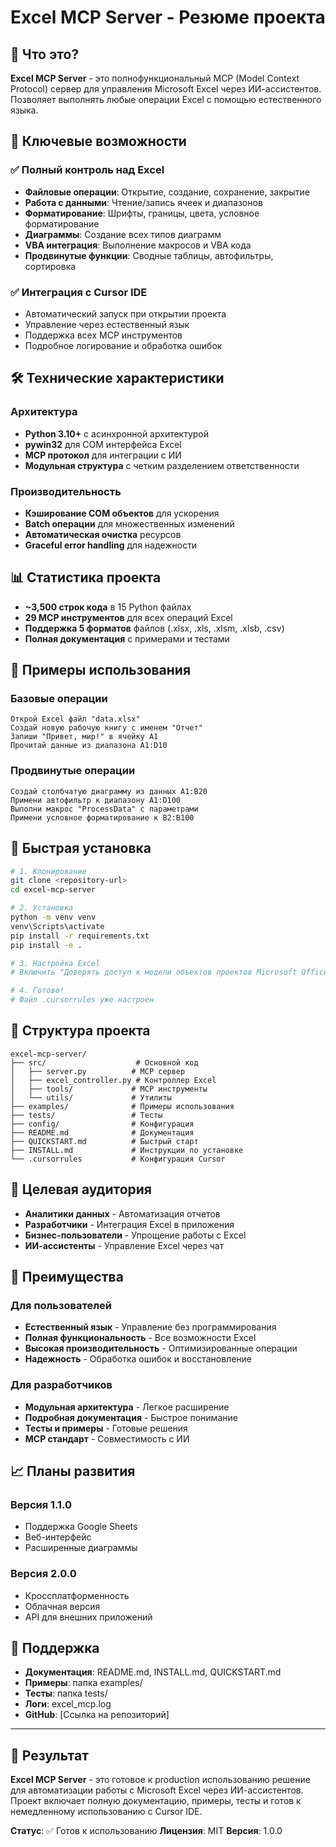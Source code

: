 # Excel MCP Server - Резюме проекта

## 🎯 Что это?

**Excel MCP Server** - это полнофункциональный MCP (Model Context Protocol) сервер для управления Microsoft Excel через ИИ-ассистентов. Позволяет выполнять любые операции Excel с помощью естественного языка.

## 🚀 Ключевые возможности

### ✅ Полный контроль над Excel
- **Файловые операции**: Открытие, создание, сохранение, закрытие
- **Работа с данными**: Чтение/запись ячеек и диапазонов
- **Форматирование**: Шрифты, границы, цвета, условное форматирование
- **Диаграммы**: Создание всех типов диаграмм
- **VBA интеграция**: Выполнение макросов и VBA кода
- **Продвинутые функции**: Сводные таблицы, автофильтры, сортировка

### ✅ Интеграция с Cursor IDE
- Автоматический запуск при открытии проекта
- Управление через естественный язык
- Поддержка всех MCP инструментов
- Подробное логирование и обработка ошибок

## 🛠️ Технические характеристики

### Архитектура
- **Python 3.10+** с асинхронной архитектурой
- **pywin32** для COM интерфейса Excel
- **MCP протокол** для интеграции с ИИ
- **Модульная структура** с четким разделением ответственности

### Производительность
- **Кэширование COM объектов** для ускорения
- **Batch операции** для множественных изменений
- **Автоматическая очистка** ресурсов
- **Graceful error handling** для надежности

## 📊 Статистика проекта

- **~3,500 строк кода** в 15 Python файлах
- **29 MCP инструментов** для всех операций Excel
- **Поддержка 5 форматов** файлов (.xlsx, .xls, .xlsm, .xlsb, .csv)
- **Полная документация** с примерами и тестами

## 🎯 Примеры использования

### Базовые операции
```
Открой Excel файл "data.xlsx"
Создай новую рабочую книгу с именем "Отчет"
Запиши "Привет, мир!" в ячейку A1
Прочитай данные из диапазона A1:D10
```

### Продвинутые операции
```
Создай столбчатую диаграмму из данных A1:B20
Примени автофильтр к диапазону A1:D100
Выполни макрос "ProcessData" с параметрами
Примени условное форматирование к B2:B100
```

## 🔧 Быстрая установка

```bash
# 1. Клонирование
git clone <repository-url>
cd excel-mcp-server

# 2. Установка
python -m venv venv
venv\Scripts\activate
pip install -r requirements.txt
pip install -e .

# 3. Настройка Excel
# Включить "Доверять доступ к модели объектов проектов Microsoft Office"

# 4. Готово!
# Файл .cursorrules уже настроен
```

## 📁 Структура проекта

```
excel-mcp-server/
├── src/                    # Основной код
│   ├── server.py          # MCP сервер
│   ├── excel_controller.py # Контроллер Excel
│   ├── tools/             # MCP инструменты
│   └── utils/             # Утилиты
├── examples/              # Примеры использования
├── tests/                 # Тесты
├── config/                # Конфигурация
├── README.md              # Документация
├── QUICKSTART.md          # Быстрый старт
├── INSTALL.md             # Инструкции по установке
└── .cursorrules           # Конфигурация Cursor
```

## 🎯 Целевая аудитория

- **Аналитики данных** - Автоматизация отчетов
- **Разработчики** - Интеграция Excel в приложения
- **Бизнес-пользователи** - Упрощение работы с Excel
- **ИИ-ассистенты** - Управление Excel через чат

## 🚀 Преимущества

### Для пользователей
- **Естественный язык** - Управление без программирования
- **Полная функциональность** - Все возможности Excel
- **Высокая производительность** - Оптимизированные операции
- **Надежность** - Обработка ошибок и восстановление

### Для разработчиков
- **Модульная архитектура** - Легкое расширение
- **Подробная документация** - Быстрое понимание
- **Тесты и примеры** - Готовые решения
- **MCP стандарт** - Совместимость с ИИ

## 📈 Планы развития

### Версия 1.1.0
- Поддержка Google Sheets
- Веб-интерфейс
- Расширенные диаграммы

### Версия 2.0.0
- Кроссплатформенность
- Облачная версия
- API для внешних приложений

## 🤝 Поддержка

- **Документация**: README.md, INSTALL.md, QUICKSTART.md
- **Примеры**: папка examples/
- **Тесты**: папка tests/
- **Логи**: excel_mcp.log
- **GitHub**: [Ссылка на репозиторий]

---

## 🎉 Результат

**Excel MCP Server** - это готовое к production использованию решение для автоматизации работы с Microsoft Excel через ИИ-ассистентов. Проект включает полную документацию, примеры, тесты и готов к немедленному использованию с Cursor IDE.

**Статус**: ✅ Готов к использованию
**Лицензия**: MIT
**Версия**: 1.0.0 